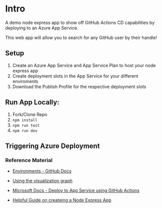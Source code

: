 # Intro

A demo node express app to show off GitHub Actions CD capabilities by deploying to an Azure App Service.

This web app will allow you to search for any GitHub user by their handle!

## Setup
1. Create an Azure App Service and App Service Plan to host your node express app
2. Create deployment slots in the App Service for your different enviroments
3. Download the Publish Profile for the respective deployment slots


## Run App Locally:

1. Fork/Clone Repo
2. `npm install`
3. `npm run test`
4. `npm run dev`

## Triggering Azure Deployment

### Reference Material
- [Environments - GitHub Docs](https://docs.github.com/en/free-pro-team@latest/actions/reference/environments)

- [Using the visualization graph](https://docs.github.com/en/free-pro-team@latest/actions/managing-workflow-runs/using-the-visualization-graph)

- [Microsoft Docs - Deploy to App Service using GitHub Actions](https://docs.microsoft.com/en-us/azure/app-service/deploy-github-actions?tabs=applevel)

- [Helpful Guide on createing a Node Express App](https://auth0.com/blog/create-a-simple-and-stylish-node-express-app/)